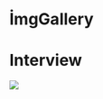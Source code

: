 <h1>İmgGallery</h1>

<h1>Interview</h1>

![](images/İsimsiz%20video%20‐%20Clipchamp%20ile%20yapıldı%20(8).gif)
